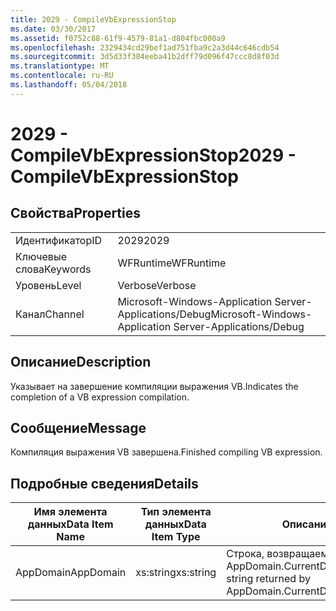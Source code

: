 ```yaml
---
title: 2029 - CompileVbExpressionStop
ms.date: 03/30/2017
ms.assetid: f0752c88-61f9-4579-81a1-d804fbc000a9
ms.openlocfilehash: 2329434cd29bef1ad751fba9c2a3d44c646cdb54
ms.sourcegitcommit: 3d5d33f384eeba41b2dff79d096f47ccc8d8f03d
ms.translationtype: MT
ms.contentlocale: ru-RU
ms.lasthandoff: 05/04/2018
---
```

# <a name="2029---compilevbexpressionstop"></a><span data-ttu-id="ac894-102">2029 - CompileVbExpressionStop</span><span class="sxs-lookup"><span data-stu-id="ac894-102">2029 - CompileVbExpressionStop</span></span>
## <a name="properties"></a><span data-ttu-id="ac894-103">Свойства</span><span class="sxs-lookup"><span data-stu-id="ac894-103">Properties</span></span>  
  
|||  
|-|-|  
|<span data-ttu-id="ac894-104">Идентификатор</span><span class="sxs-lookup"><span data-stu-id="ac894-104">ID</span></span>|<span data-ttu-id="ac894-105">2029</span><span class="sxs-lookup"><span data-stu-id="ac894-105">2029</span></span>|  
|<span data-ttu-id="ac894-106">Ключевые слова</span><span class="sxs-lookup"><span data-stu-id="ac894-106">Keywords</span></span>|<span data-ttu-id="ac894-107">WFRuntime</span><span class="sxs-lookup"><span data-stu-id="ac894-107">WFRuntime</span></span>|  
|<span data-ttu-id="ac894-108">Уровень</span><span class="sxs-lookup"><span data-stu-id="ac894-108">Level</span></span>|<span data-ttu-id="ac894-109">Verbose</span><span class="sxs-lookup"><span data-stu-id="ac894-109">Verbose</span></span>|  
|<span data-ttu-id="ac894-110">Канал</span><span class="sxs-lookup"><span data-stu-id="ac894-110">Channel</span></span>|<span data-ttu-id="ac894-111">Microsoft-Windows-Application Server-Applications/Debug</span><span class="sxs-lookup"><span data-stu-id="ac894-111">Microsoft-Windows-Application Server-Applications/Debug</span></span>|  
  
## <a name="description"></a><span data-ttu-id="ac894-112">Описание</span><span class="sxs-lookup"><span data-stu-id="ac894-112">Description</span></span>  
 <span data-ttu-id="ac894-113">Указывает на завершение компиляции выражения VB.</span><span class="sxs-lookup"><span data-stu-id="ac894-113">Indicates the completion of a VB expression compilation.</span></span>  
  
## <a name="message"></a><span data-ttu-id="ac894-114">Сообщение</span><span class="sxs-lookup"><span data-stu-id="ac894-114">Message</span></span>  
 <span data-ttu-id="ac894-115">Компиляция выражения VB завершена.</span><span class="sxs-lookup"><span data-stu-id="ac894-115">Finished compiling VB expression.</span></span>  
  
## <a name="details"></a><span data-ttu-id="ac894-116">Подробные сведения</span><span class="sxs-lookup"><span data-stu-id="ac894-116">Details</span></span>  
  
|<span data-ttu-id="ac894-117">Имя элемента данных</span><span class="sxs-lookup"><span data-stu-id="ac894-117">Data Item Name</span></span>|<span data-ttu-id="ac894-118">Тип элемента данных</span><span class="sxs-lookup"><span data-stu-id="ac894-118">Data Item Type</span></span>|<span data-ttu-id="ac894-119">Описание</span><span class="sxs-lookup"><span data-stu-id="ac894-119">Description</span></span>|  
|--------------------|--------------------|-----------------|  
|<span data-ttu-id="ac894-120">AppDomain</span><span class="sxs-lookup"><span data-stu-id="ac894-120">AppDomain</span></span>|<span data-ttu-id="ac894-121">xs:string</span><span class="sxs-lookup"><span data-stu-id="ac894-121">xs:string</span></span>|<span data-ttu-id="ac894-122">Строка, возвращаемая AppDomain.CurrentDomain.FriendlyName.</span><span class="sxs-lookup"><span data-stu-id="ac894-122">The string returned by AppDomain.CurrentDomain.FriendlyName.</span></span>|
